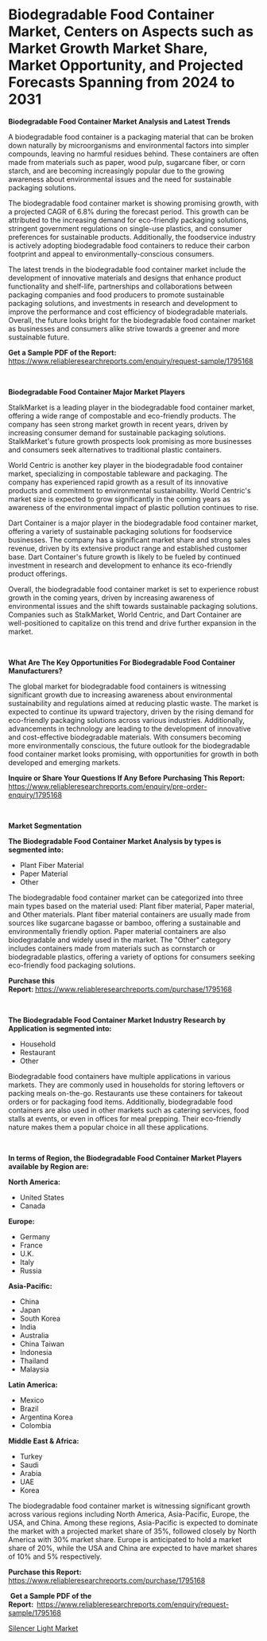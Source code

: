 <p><h1>Biodegradable Food Container Market, Centers on Aspects such as Market Growth Market Share, Market Opportunity, and Projected Forecasts Spanning from 2024 to 2031</h1></p><p><strong>Biodegradable Food Container Market Analysis and Latest Trends</strong></p>
<p><p>A biodegradable food container is a packaging material that can be broken down naturally by microorganisms and environmental factors into simpler compounds, leaving no harmful residues behind. These containers are often made from materials such as paper, wood pulp, sugarcane fiber, or corn starch, and are becoming increasingly popular due to the growing awareness about environmental issues and the need for sustainable packaging solutions.</p><p>The biodegradable food container market is showing promising growth, with a projected CAGR of 6.8% during the forecast period. This growth can be attributed to the increasing demand for eco-friendly packaging solutions, stringent government regulations on single-use plastics, and consumer preferences for sustainable products. Additionally, the foodservice industry is actively adopting biodegradable food containers to reduce their carbon footprint and appeal to environmentally-conscious consumers.</p><p>The latest trends in the biodegradable food container market include the development of innovative materials and designs that enhance product functionality and shelf-life, partnerships and collaborations between packaging companies and food producers to promote sustainable packaging solutions, and investments in research and development to improve the performance and cost efficiency of biodegradable materials. Overall, the future looks bright for the biodegradable food container market as businesses and consumers alike strive towards a greener and more sustainable future.</p></p>
<p><strong>Get a Sample PDF of the Report:&nbsp;</strong> <a href="https://www.reliableresearchreports.com/enquiry/request-sample/1795168">https://www.reliableresearchreports.com/enquiry/request-sample/1795168</a></p>
<p>&nbsp;</p>
<p><strong>Biodegradable Food Container Major Market Players</strong></p>
<p><p>StalkMarket is a leading player in the biodegradable food container market, offering a wide range of compostable and eco-friendly products. The company has seen strong market growth in recent years, driven by increasing consumer demand for sustainable packaging solutions. StalkMarket's future growth prospects look promising as more businesses and consumers seek alternatives to traditional plastic containers.</p><p>World Centric is another key player in the biodegradable food container market, specializing in compostable tableware and packaging. The company has experienced rapid growth as a result of its innovative products and commitment to environmental sustainability. World Centric's market size is expected to grow significantly in the coming years as awareness of the environmental impact of plastic pollution continues to rise.</p><p>Dart Container is a major player in the biodegradable food container market, offering a variety of sustainable packaging solutions for foodservice businesses. The company has a significant market share and strong sales revenue, driven by its extensive product range and established customer base. Dart Container's future growth is likely to be fueled by continued investment in research and development to enhance its eco-friendly product offerings.</p><p>Overall, the biodegradable food container market is set to experience robust growth in the coming years, driven by increasing awareness of environmental issues and the shift towards sustainable packaging solutions. Companies such as StalkMarket, World Centric, and Dart Container are well-positioned to capitalize on this trend and drive further expansion in the market.</p></p>
<p>&nbsp;</p>
<p><strong>What Are The Key Opportunities For Biodegradable Food Container Manufacturers?</strong></p>
<p><p>The global market for biodegradable food containers is witnessing significant growth due to increasing awareness about environmental sustainability and regulations aimed at reducing plastic waste. The market is expected to continue its upward trajectory, driven by the rising demand for eco-friendly packaging solutions across various industries. Additionally, advancements in technology are leading to the development of innovative and cost-effective biodegradable materials. With consumers becoming more environmentally conscious, the future outlook for the biodegradable food container market looks promising, with opportunities for growth in both developed and emerging markets.</p></p>
<p><strong>Inquire or Share Your Questions If Any Before Purchasing This Report:</strong> <a href="https://www.reliableresearchreports.com/enquiry/pre-order-enquiry/1795168">https://www.reliableresearchreports.com/enquiry/pre-order-enquiry/1795168</a></p>
<p>&nbsp;</p>
<p><strong>Market Segmentation</strong></p>
<p><strong>The Biodegradable Food Container Market Analysis by types is segmented into:</strong></p>
<p><ul><li>Plant Fiber Material</li><li>Paper Material</li><li>Other</li></ul></p>
<p><p>The biodegradable food container market can be categorized into three main types based on the material used: Plant fiber material, Paper material, and Other materials. Plant fiber material containers are usually made from sources like sugarcane bagasse or bamboo, offering a sustainable and environmentally friendly option. Paper material containers are also biodegradable and widely used in the market. The "Other" category includes containers made from materials such as cornstarch or biodegradable plastics, offering a variety of options for consumers seeking eco-friendly food packaging solutions.</p></p>
<p><strong>Purchase this Report:&nbsp;</strong><a href="https://www.reliableresearchreports.com/purchase/1795168">https://www.reliableresearchreports.com/purchase/1795168</a></p>
<p>&nbsp;</p>
<p><strong>The Biodegradable Food Container Market Industry Research by Application is segmented into:</strong></p>
<p><ul><li>Household</li><li>Restaurant</li><li>Other</li></ul></p>
<p><p>Biodegradable food containers have multiple applications in various markets. They are commonly used in households for storing leftovers or packing meals on-the-go. Restaurants use these containers for takeout orders or for packaging food items. Additionally, biodegradable food containers are also used in other markets such as catering services, food stalls at events, or even in offices for meal prepping. Their eco-friendly nature makes them a popular choice in all these applications.</p></p>
<p>&nbsp;</p>
<p><strong>In terms of Region, the Biodegradable Food Container Market Players available by Region are:</strong></p>
<p>
    <p> <strong> North America: </strong>
        <ul>
            <li>United States</li>
            <li>Canada</li>
        </ul>
        </p> 
    <p> <strong> Europe: </strong>
        <ul>
            <li>Germany</li>
            <li>France</li>
            <li>U.K.</li>
            <li>Italy</li>
            <li>Russia</li>
        </ul>
        </p> 
    <p> <strong> Asia-Pacific: </strong>
        <ul>
            <li>China</li>
            <li>Japan</li>
            <li>South Korea</li>
            <li>India</li>
            <li>Australia</li>
            <li>China Taiwan</li>
            <li>Indonesia</li>
            <li>Thailand</li>
            <li>Malaysia</li>
        </ul>
        </p> 
    <p> <strong> Latin America: </strong>
        <ul>
            <li>Mexico</li>
            <li>Brazil</li>
            <li>Argentina Korea</li>
            <li>Colombia</li>
        </ul>
        </p> 
    <p> <strong> Middle East & Africa: </strong>
        <ul>
            <li>Turkey</li>
            <li>Saudi</li>
            <li>Arabia</li>
            <li>UAE</li>
            <li>Korea</li>
        </ul>
    </p>
    </p>
<p><p>The biodegradable food container market is witnessing significant growth across various regions including North America, Asia-Pacific, Europe, the USA, and China. Among these regions, Asia-Pacific is expected to dominate the market with a projected market share of 35%, followed closely by North America with 30% market share. Europe is anticipated to hold a market share of 20%, while the USA and China are expected to have market shares of 10% and 5% respectively.</p></p>
<p><strong>Purchase this Report: </strong><a href="https://www.reliableresearchreports.com/purchase/1795168">https://www.reliableresearchreports.com/purchase/1795168</a></p>
<p>&nbsp;<strong>Get a Sample PDF of the Report:&nbsp;&nbsp;</strong><a href="https://www.reliableresearchreports.com/enquiry/request-sample/1795168">https://www.reliableresearchreports.com/enquiry/request-sample/1795168</a></p>
<p><strong></strong></p>
<p><p><a href="https://metal-farmhouse-e95.notion.site/Silencer-Light-Market-Research-Report-Forecasted-for-Period-from-2024-2031-by-Market-Type-Market-1ef6838c3fbc4dceaa6e09b6cfa3c0b0">Silencer Light Market</a></p></p>